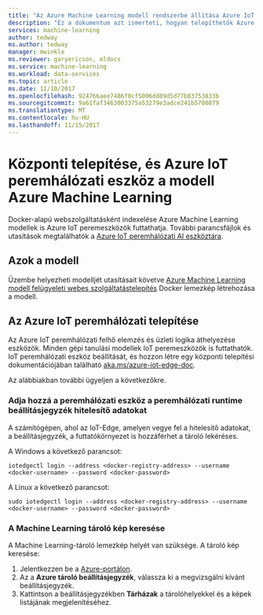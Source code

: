 ```yaml
---
title: "Az Azure Machine Learning modell rendszerbe állítása Azure IoT peremhálózati eszköz |} Microsoft Docs"
description: "Ez a dokumentum azt ismerteti, hogyan telepíthetők Azure Machine Learning modellek Azure IoT peremeszközök."
services: machine-learning
author: tedway
ms.author: tedway
manager: mwinkle
ms.reviewer: garyericson, mldocs
ms.service: machine-learning
ms.workload: data-services
ms.topic: article
ms.date: 11/10/2017
ms.openlocfilehash: 924766aee7486f0cf5006dd89d5d77b83753833b
ms.sourcegitcommit: 9a61faf3463003375a53279e3adce241b5700879
ms.translationtype: MT
ms.contentlocale: hu-HU
ms.lasthandoff: 11/15/2017
---
```

# <a name="deploy-and-azure-machine-learning-model-to-an-azure-iot-edge-device"></a>Központi telepítése, és Azure IoT peremhálózati eszköz a modell Azure Machine Learning

Docker-alapú webszolgáltatásként indexelése Azure Machine Learning modellek is Azure IoT peremeszközök futtathatja. További parancsfájlok és utasítások megtalálhatók a [Azure IoT peremhálózati AI eszköztára](http://aka.ms/AI-toolkit).

## <a name="operationalize-the-model"></a>Azok a modell
Üzembe helyezheti modelljét utasításait követve [Azure Machine Learning modell felügyeleti webes szolgáltatástelepítés](https://docs.microsoft.com/en-us/azure/machine-learning/preview/model-management-service-deploy) Docker lemezkép létrehozása a modell.

## <a name="deploy-to-azure-iot-edge"></a>Az Azure IoT peremhálózati telepítése
Az Azure IoT peremhálózati felhő elemzés és üzleti logika áthelyezése eszközök. Minden gépi tanulási modellek IoT peremeszközök is futtathatók. IoT peremhálózati eszköz beállítását, és hozzon létre egy központi telepítési dokumentációjában található [aka.ms/azure-iot-edge-doc](https://aka.ms/azure-iot-edge-doc).

Az alábbiakban további ügyeljen a következőkre.

### <a name="add-registry-credentials-to-the-edge-runtime-on-your-edge-device"></a>Adja hozzá a peremhálózati eszköz a peremhálózati runtime beállításjegyzék hitelesítő adatokat
A számítógépen, ahol az IoT-Edge, amelyen vegye fel a hitelesítő adatokat, a beállításjegyzék, a futtatókörnyezet is hozzáférhet a tároló lekéréses.

A Windows a következő parancsot:
```cmd/sh
iotedgectl login --address <docker-registry-address> --username <docker-username> --password <docker-password>
```
A Linux a következő parancsot:
```cmd/sh
sudo iotedgectl login --address <docker-registry-address> --username <docker-username> --password <docker-password>
```

### <a name="find-the-machine-learning-container-image-location"></a>A Machine Learning tároló kép keresése
A Machine Learning-tároló lemezkép helyét van szüksége. A tároló kép keresése:

1. Jelentkezzen be a [Azure-portálon](http://portal.azure.com/).
2. Az a **Azure tároló beállításjegyzék**, válassza ki a megvizsgálni kívánt beállításjegyzék.
3. Kattintson a beállításjegyzékben **Tárházak** a tárolóhelyekkel és a képek listájának megjelenítéséhez.













